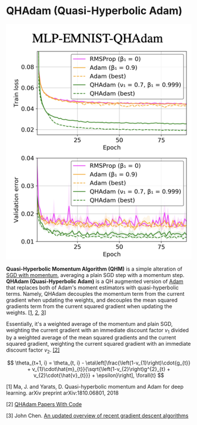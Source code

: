 # QHAdam (Quasi-Hyperbolic Adam)

![QHAdam Example](doc/qhadam_example.png)

**Quasi-Hyperbolic Momentum Algorithm (QHM)** is a simple alteration of [SGD with momentum](https://paperswithcode.com/method/sgd-with-momentum), averaging a plain SGD step with a momentum step. **QHAdam (Quasi-Hyperbolic Adam)** is a QH augmented version of [Adam](https://ml-explained.com/blog/adam-explained) that replaces both of Adam's moment estimators with quasi-hyperbolic terms. Namely, QHAdam decouples the momentum term from the current gradient when updating the weights, and decouples the mean squared gradients term from the current squared gradient when updating the weights. [<a href="#citation1">1</a>, <a href="#citation2">2</a>, <a href="#citation3">3</a>]

Essentially, it's a weighted average of the momentum and plain SGD, weighting the current gradient with an immediate discount factor $v_1$ divided by a weighted average of the mean squared gradients and the current squared gradient, weighting the current squared gradient with an immediate discount factor $v_2$. <a href="#citation2">[2]</a>

$$ \theta_{t+1, i} = \theta_{t, i} - \eta\left[\frac{\left(1-v_{1}\right)\cdot{g_{t}} + v_{1}\cdot\hat{m}_{t}}{\sqrt{\left(1-v_{2}\right)g^{2}_{t} + v_{2}\cdot{\hat{v}_{t}}} + \epsilon}\right], \forall{t} $$

<p id="citation1">[1] Ma, J. and Yarats, D. Quasi-hyperbolic momentum and Adam for deep learning. arXiv preprint arXiv:1810.06801, 2018</p>

<p id="citation2">[2] <a href="https://paperswithcode.com/method/qhadam">QHAdam Papers With Code</a></p>

<p id="citation3">[3] John Chen. <a href="https://johnchenresearch.github.io/demon/">An updated overview of recent gradient descent algorithms</a></p>